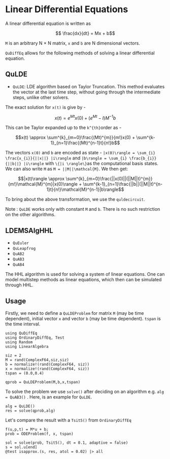 # Linear Differential Equations

A linear differential equation is written as
```math
 \frac{dx}{dt} = Mx + b
```
 `M` is an arbitrary N × N matrix, `x` and `b` are N dimensional vectors.

`QuDiffEq` allows for the following methods of solving a linear differential equation.
## QuLDE
- `QuLDE`: LDE algorithm based on Taylor Truncation. This method evaluates the vector at the last time step, without going through the intermediate steps, unlike other solvers.

 The exact solution for ``x(t)`` is give by -

```math
 x(t) = e^{Mt}x(0) + (e^{Mt} - I)M^{-1}b
```
This can be Taylor expanded up to the ``k^{th}``order as -
```math
x(t) \approx \sum^{k}_{m=0}\frac{(Mt)^{m}}{m!}x(0) + \sum^{k-1}_{n=1}\frac{(Mt)^{n-1}t}{n!}b
```
The vectors ``x(0)`` and ``b`` are encoded as state - ``|x(0)\rangle = \sum_{i} \frac{x_{i}}{||x||} |i\rangle`` and ``|b\rangle = \sum_{i} \frac{b_{i}}{||b||} |i\rangle`` with ``\{|i \rangle\}``as the computational basis states. We can also write ``M`` as ``M = ||M||\mathcal{M}``. We then get:

```math
|x(t)\rangle \approx \sum^{k}_{m=0}\frac{||x(0)||(||M||t)^{m}}{m!}\mathcal{M}^{m}|x(0)\rangle + \sum^{k-1}_{n=1}\frac{||b||(||M||t)^{n-1}t}{n!}\mathcal{M}^{n-1}|b\rangle
```
To bring about the above transformation, we use the `quldecircuit`.

Note : `QuLDE` works only with constant `M` and `b`. There is no such restriction on the other algorithms.

## LDEMSAlgHHL

 - `QuEuler`
 - `QuLeapfrog`
 - `QuAB2`
 - `QuAB3`
 - `QuAB4`

The HHL algorithm is used for solving a system of linear equations. One can model multistep methods as linear equations, which then can be simulated through HHL.

## Usage

Firstly, we need to define a `QuLDEProblem` for matrix `M` (may be time dependent), initial vector `x` and vector `b` (may be time dependent). `tspan` is the time interval.

```@example lin
using QuDiffEq
using OrdinaryDiffEq, Test
using Random
using LinearAlgebra

siz = 2
M = rand(ComplexF64,siz,siz)
b = normalize!(rand(ComplexF64, siz))
x = normalize!(rand(ComplexF64, siz))
tspan = (0.0,0.4)

qprob = QuLDEProblem(M,b,x,tspan)
```

To solve the problem we use `solve()` after deciding on an algorithm e.g. `alg = QuAB3()` . Here, is an example for `QuLDE`.
```@example lin
alg = QuLDE()
res = solve(qprob,alg)
```

Let's compare the result with a `Tsit5()` from `OrdinaryDiffEq`
```@example lin
f(u,p,t) = M*u + b;
prob = ODEProblem(f, x, tspan)

sol = solve(prob, Tsit5(), dt = 0.1, adaptive = false)
s = sol.u[end]
@test isapprox.(s, res, atol = 0.02) |> all
```
